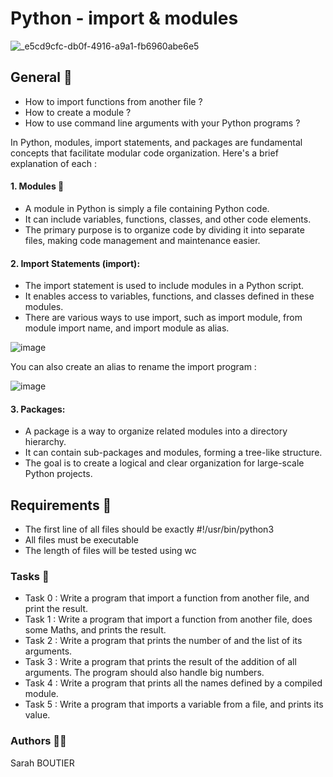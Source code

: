 # Python - import & modules
![_e5cd9cfc-db0f-4916-a9a1-fb6960abe6e5](https://github.com/savvyh/holbertonschool-higher_level_programming/assets/139894873/3a3512fc-bbe5-4bec-b982-fb616a08256c)

## General 🐍
- How to import functions from another file ?
- How to create a module ?
- How to use command line arguments with your Python programs ?

In Python, modules, import statements, and packages are fundamental concepts that facilitate modular code organization. Here's a brief explanation of each :

#### 1. Modules 🥇
* A module in Python is simply a file containing Python code.
* It can include variables, functions, classes, and other code elements.
* The primary purpose is to organize code by dividing it into separate files, making code management and maintenance easier.

#### 2. Import Statements (import):
* The import statement is used to include modules in a Python script.
* It enables access to variables, functions, and classes defined in these modules.
* There are various ways to use import, such as import module, from module import name, and import module as alias.

![image](https://github.com/savvyh/holbertonschool-higher_level_programming/assets/139894873/589e76b9-a4c2-4c69-aac5-dfef861787a2)

You can also create an alias to rename the import program : 

![image](https://github.com/savvyh/holbertonschool-higher_level_programming/assets/139894873/95f93e88-305d-4d2d-b076-c671f9ee67af)

#### 3. Packages:
* A package is a way to organize related modules into a directory hierarchy.
* It can contain sub-packages and modules, forming a tree-like structure.
* The goal is to create a logical and clear organization for large-scale Python projects.

## Requirements 🏁
* The first line of all files should be exactly #!/usr/bin/python3
* All files must be executable
* The length of files will be tested using wc

### Tasks :100:
- Task 0 : Write a program that import a function from another file, and print the result.
- Task 1 : Write a program that import a function from another file, does some Maths, and prints the result.
- Task 2 : Write a program that prints the number of and the list of its arguments.
- Task 3 : Write a program that prints the result of the addition of all arguments. The program should also handle big numbers.
- Task 4 : Write a program that prints all the names defined by a compiled module.
- Task 5 : Write a program that imports a variable from a file, and prints its value.

### Authors 🧞‍♀️
Sarah BOUTIER
